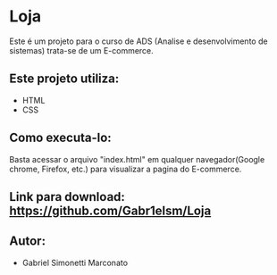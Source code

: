 # Loja

Este é um projeto para o curso de ADS (Analise e desenvolvimento de sistemas) trata-se de um E-commerce.

## Este projeto utiliza:

- HTML
- CSS

## Como executa-lo:
 
 Basta acessar o arquivo "index.html" em qualquer navegador(Google chrome, Firefox, etc.) para visualizar a pagina do E-commerce.

## Link para download: https://github.com/Gabr1elsm/Loja

## Autor:
 - Gabriel Simonetti Marconato